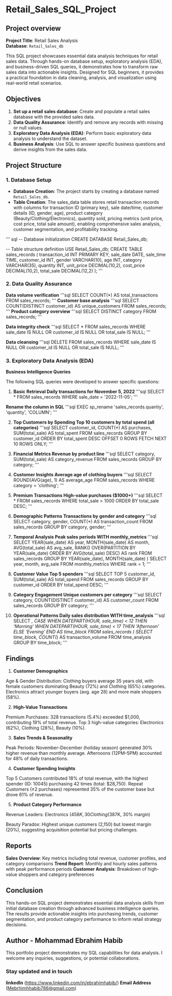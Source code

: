  # Retail_Sales_SQL_Project

## Project overview 

**Project Title**: Retail Sales Analysis  
**Database**: `Retail_Sales_db`

This SQL project showcases essential data analysis techniques for retail sales data. Through hands-on database setup, exploratory analysis (EDA), and business-driven SQL queries, it demonstrates how to transform raw sales data into actionable insights. Designed for SQL beginners, it provides a practical foundation in data cleaning, analysis, and visualization using real-world retail scenarios.

## Objectives 

1. **Set up a retail sales database**: Create and populate a retail sales database with the provided sales data.
2. **Data Quality Assurance**: Identify and remove any records with missing or null values.
3. **Exploratory Data Analysis (EDA)**: Perform basic exploratory data analysis to understand the dataset.
4. **Business Analysis**: Use SQL to answer specific business questions and derive insights from the sales data.

## Project Structure

### 1. Database Setup

- **Database Creation**: The project starts by creating a database named `Retail_Sales_db`.
- **Table Creation**: The sales_data table stores retail transaction records with columns for transaction ID (primary key), sale date/time, customer details (ID, gender, age), product category (Beauty/Clothing/Electronics), quantity sold, pricing metrics (unit price, cost price, total sale amount), enabling comprehensive sales analysis, customer segmentation, and profitability tracking.

''' sql
-- Database initialization
CREATE DATABASE Retail_Sales_db;


-- Table structure definition
USE Retail_Sales_db;
CREATE TABLE sales_records (
    transaction_id INT PRIMARY KEY,
    sale_date DATE,
    sale_time TIME,
    customer_id INT,
    gender VARCHAR(10),
    age INT,
    category VARCHAR(35),
    quantity INT,
    unit_price DECIMAL(10,2),
    cost_price DECIMAL(10,2),
    total_sale DECIMAL(12,2)
);
'''

### 2. Data Quality Assurance 

**Data volume verification**
'''sql
SELECT COUNT(*) AS total_transactions FROM sales_records;
'''
**Customer base analysis**
'''sql
SELECT COUNT(DISTINCT customer_id) AS unique_customers FROM sales_records;
'''
**Product category overview**
'''sql
SELECT DISTINCT category FROM sales_records;
'''

**Data integrity check**
'''sql
SELECT * FROM sales_records
WHERE sale_date IS NULL 
   OR customer_id IS NULL
   OR total_sale IS NULL;
'''

**Data cleansing**
'''sql
DELETE FROM sales_records
WHERE sale_date IS NULL
   OR customer_id IS NULL
   OR total_sale IS NULL;
'''

### 3. Exploratory Data Analysis (EDA)
**Business Intelligence Queries**

The following SQL queries were developed to answer specific questions:

1. **Basic Retrieval 
Daily transactions for November 5, 2022**
'''sql
SELECT *
FROM sales_records
WHERE sale_date = '2022-11-05';
'''

**Rename the column in SQL**
'''sql
EXEC sp_rename 'sales_records.quantiy', 'quantity', 'COLUMN';
'''

2. **Top Customers by Spending 
Top 10 customers by total spend (all categories)**
'''sql
SELECT 
    customer_id,
    COUNT(*) AS purchases,
    SUM(total_sale) AS total_spent
FROM sales_records
GROUP BY customer_id
ORDER BY total_spent DESC
OFFSET 0 ROWS FETCH NEXT 10 ROWS ONLY;
'''

3. **Financial Metrics
Revenue by product line**
'''sql
SELECT 
    category,
    SUM(total_sale) AS category_revenue
FROM sales_records
GROUP BY category;
'''

4. **Customer Insights 
Average age of clothing buyers**
'''sql
SELECT
    ROUND(AVG(age), 1) AS average_age
FROM sales_records
WHERE category = 'clothing';
'''

5. **Premium Transactions
High-value purchases ($1000+)**
'''sql
SELECT * 
FROM sales_records
WHERE total_sale > 1000
ORDER BY total_sale DESC;
'''

6. **Demographic Patterns
Transactions by gender and category**
'''sql
SELECT 
    category,
    gender,
    COUNT(*) AS transaction_count
FROM sales_records
GROUP BY category, gender;
'''

7. **Temporal Analysis
Peak sales periods
WITH monthly_metrics**
'''sql
    SELECT
        YEAR(sale_date) AS year,
        MONTH(sale_date) AS month,
        AVG(total_sale) AS avg_sale,
        RANK() OVER(PARTITION BY YEAR(sale_date) ORDER BY AVG(total_sale) DESC) AS rank
    FROM sales_records
    GROUP BY YEAR(sale_date), MONTH(sale_date)
)
SELECT year, month, avg_sale
FROM monthly_metrics
WHERE rank = 1;
'''


8. **Customer Value
Top 5 spenders**
'''sql
SELECT TOP 5
    customer_id,
    SUM(total_sale) AS total_spend
FROM sales_records
GROUP BY customer_id
ORDER BY total_spend DESC;
'''


9. **Category Engagement
Unique customers per category**
'''sql
SELECT
   category,
    COUNT(DISTINCT customer_id) AS customer_count
FROM sales_records
GROUP BY category;
'''

10. **Operational Patterns
Daily sales distribution
WITH time_analysis**
'''sql 
    SELECT *,
        CASE
            WHEN DATEPART(HOUR, sale_time) < 12 THEN 'Morning'
            WHEN DATEPART(HOUR, sale_time) < 17 THEN 'Afternoon'
            ELSE 'Evening'
        END AS time_block
    FROM sales_records
)
SELECT 
    time_block,
    COUNT(*) AS transaction_volume
FROM time_analysis
GROUP BY time_block;
'''


## Findings

1. **Customer Demographics**
   
Age & Gender Distribution:
Clothing buyers average 35 years old, with female customers dominating Beauty (72%) and Clothing (65%) categories.
Electronics attract younger buyers (avg. age 28) and more male shoppers (58%).

2. **High-Value Transactions**

Premium Purchases:
328 transactions (5.4%) exceeded $1,000, contributing 19% of total revenue.
Top 3 high-value categories: Electronics (62%), Clothing (28%), Beauty (10%).

3. **Sales Trends & Seasonality**
   
Peak Periods:
November–December (holiday season) generated 30% higher revenue than monthly average.
Afternoons (12PM–5PM) accounted for 48% of daily transactions.

4. **Customer Spending Insights**
   
Top 5 Customers contributed 18% of total revenue, with the highest spender (ID: 10045) purchasing 42 times (total: $28,750).
Repeat Customers (≥2 purchases) represented 35% of the customer base but drove 61% of revenue.

5. **Product Category Performance**
   
Revenue Leaders:
Electronics ($458K, 30% margin)
Clothing ($387K, 30% margin)

Beauty Paradox:
Highest unique customers (2,150) but lowest margin (20%), suggesting acquisition potential but pricing challenges.


## Reports

**Sales Overview**: Key metrics including total revenue, customer profiles, and category comparisons
**Trend Report**: Monthly and hourly sales patterns with peak performance periods
**Customer Analysis**: Breakdown of high-value shoppers and category preferences


## Conclusion

This hands-on SQL project demonstrates essential data analysis skills from initial database creation through advanced business intelligence queries. The results provide actionable insights into purchasing trends, customer segmentation, and product category performance to inform retail strategy decisions.


## Author - Mohammad Ebrahim Habib

This portfolio project demonstrates my SQL capabilities for data analysis. I welcome any inquiries, suggestions, or potential collaborations.


### Stay updated and in touch 
 
**linkedIn** (https://www.linkedin.com/in/ebrahimhabib/)
**Email Address** (Mebrhimhhabib786@gmail.com)
